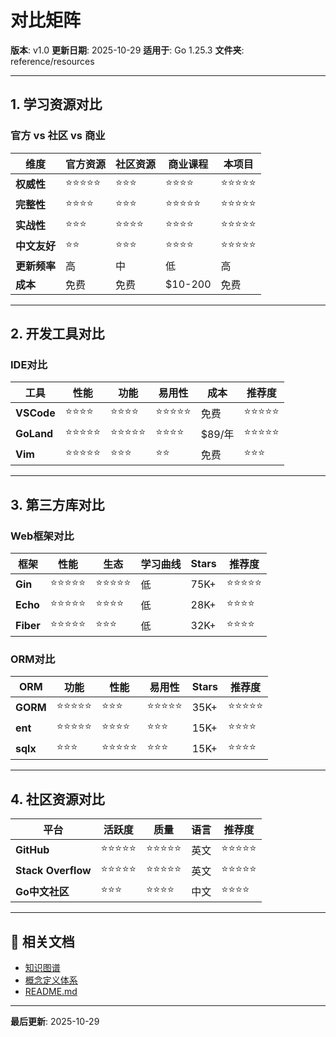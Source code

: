 # 对比矩阵

**版本**: v1.0
**更新日期**: 2025-10-29
**适用于**: Go 1.25.3
**文件夹**: reference/resources

---

## 1. 学习资源对比

### 官方 vs 社区 vs 商业

| 维度 | 官方资源 | 社区资源 | 商业课程 | 本项目 |
|------|---------|---------|---------|--------|
| **权威性** | ⭐⭐⭐⭐⭐ | ⭐⭐⭐ | ⭐⭐⭐⭐ | ⭐⭐⭐⭐⭐ |
| **完整性** | ⭐⭐⭐⭐ | ⭐⭐⭐ | ⭐⭐⭐⭐⭐ | ⭐⭐⭐⭐⭐ |
| **实战性** | ⭐⭐⭐ | ⭐⭐⭐⭐ | ⭐⭐⭐⭐ | ⭐⭐⭐⭐⭐ |
| **中文友好** | ⭐⭐ | ⭐⭐⭐ | ⭐⭐⭐⭐ | ⭐⭐⭐⭐⭐ |
| **更新频率** | 高 | 中 | 低 | 高 |
| **成本** | 免费 | 免费 | $10-200 | 免费 |

---

## 2. 开发工具对比

### IDE对比

| 工具 | 性能 | 功能 | 易用性 | 成本 | 推荐度 |
|------|------|------|-------|------|-------|
| **VSCode** | ⭐⭐⭐⭐ | ⭐⭐⭐⭐ | ⭐⭐⭐⭐⭐ | 免费 | ⭐⭐⭐⭐⭐ |
| **GoLand** | ⭐⭐⭐⭐⭐ | ⭐⭐⭐⭐⭐ | ⭐⭐⭐⭐ | $89/年 | ⭐⭐⭐⭐⭐ |
| **Vim** | ⭐⭐⭐⭐⭐ | ⭐⭐⭐ | ⭐⭐ | 免费 | ⭐⭐⭐ |

---

## 3. 第三方库对比

### Web框架对比

| 框架 | 性能 | 生态 | 学习曲线 | Stars | 推荐度 |
|------|------|------|---------|-------|-------|
| **Gin** | ⭐⭐⭐⭐⭐ | ⭐⭐⭐⭐⭐ | 低 | 75K+ | ⭐⭐⭐⭐⭐ |
| **Echo** | ⭐⭐⭐⭐⭐ | ⭐⭐⭐⭐ | 低 | 28K+ | ⭐⭐⭐⭐ |
| **Fiber** | ⭐⭐⭐⭐⭐ | ⭐⭐⭐ | 低 | 32K+ | ⭐⭐⭐⭐ |

### ORM对比

| ORM | 功能 | 性能 | 易用性 | Stars | 推荐度 |
|-----|------|------|-------|-------|-------|
| **GORM** | ⭐⭐⭐⭐⭐ | ⭐⭐⭐ | ⭐⭐⭐⭐⭐ | 35K+ | ⭐⭐⭐⭐⭐ |
| **ent** | ⭐⭐⭐⭐⭐ | ⭐⭐⭐⭐ | ⭐⭐⭐ | 15K+ | ⭐⭐⭐⭐ |
| **sqlx** | ⭐⭐⭐ | ⭐⭐⭐⭐⭐ | ⭐⭐⭐ | 15K+ | ⭐⭐⭐⭐ |

---

## 4. 社区资源对比

| 平台 | 活跃度 | 质量 | 语言 | 推荐度 |
|------|-------|------|------|-------|
| **GitHub** | ⭐⭐⭐⭐⭐ | ⭐⭐⭐⭐⭐ | 英文 | ⭐⭐⭐⭐⭐ |
| **Stack Overflow** | ⭐⭐⭐⭐⭐ | ⭐⭐⭐⭐⭐ | 英文 | ⭐⭐⭐⭐⭐ |
| **Go中文社区** | ⭐⭐⭐ | ⭐⭐⭐⭐ | 中文 | ⭐⭐⭐⭐ |

---

## 🔗 相关文档

- [知识图谱](./00-知识图谱.md)
- [概念定义体系](./00-概念定义体系.md)
- [README.md](./README.md)

---

**最后更新**: 2025-10-29
